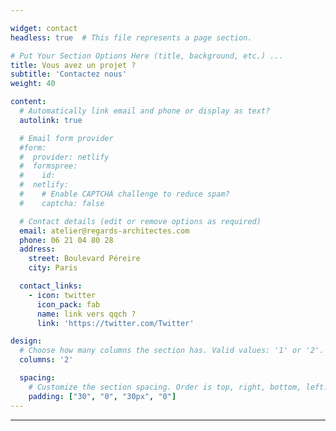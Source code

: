 ```yaml
---

widget: contact
headless: true  # This file represents a page section.

# Put Your Section Options Here (title, background, etc.) ...
title: Vous avez un projet ? 
subtitle: 'Contactez nous'
weight: 40

content:
  # Automatically link email and phone or display as text?
  autolink: true

  # Email form provider
  #form:
  #  provider: netlify
  #  formspree:
  #    id:
  #  netlify:
  #    # Enable CAPTCHA challenge to reduce spam?
  #    captcha: false

  # Contact details (edit or remove options as required)
  email: atelier@regards-architectes.com
  phone: 06 21 04 80 28
  address:
    street: Boulevard Péreire
    city: Paris 

  contact_links:
    - icon: twitter
      icon_pack: fab
      name: link vers qqch ? 
      link: 'https://twitter.com/Twitter'

design:
  # Choose how many columns the section has. Valid values: '1' or '2'.
  columns: '2'

  spacing:
    # Customize the section spacing. Order is top, right, bottom, left.
    padding: ["30", "0", "30px", "0"]
---
```

---
